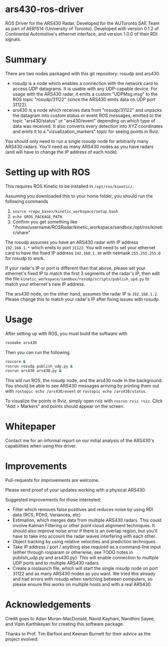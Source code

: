 # ars430-ros-driver
ROS Driver for the ARS430 Radar. Developed for the AUToronto SAE Team as part of AER1514 (University of Toronto). Developed with version 0.1.2 of Continental Automotive's ethernet interface, and version 1.0.0 of their RDI signals.

Summary
=======
There are two nodes packaged with this git repository: rosudp and ars430.
* rosudp is a node which enables a connection with the network card to access UDP datagrams. It is 
usable with any UDP-capable device. For usage with the ARS430 radar, it emits a custom "UDPMsg.msg"
to the ROS topic "rosudp/31122" (since the ARS430 emits data on UDP port 31122).
* ars430 is a node which receives data from "rosudp/31122" and unpacks the datagram into
custom status or event ROS messages, emitted to the topic "ars430/status" or "ars430/event" depending
on which type of data was received. It also converts every detection into XYZ coordinates and
emits it to a "vizualization_markers" topic for seeing points in Rviz.


You should only need to run a single rosudp node for arbitrarily many ARS430 radars. You'll need 
as many ARS430 nodes as you have radars (and will have to change the IP address of each node).

Setting up with ROS
===================
This requires ROS Kinetic to be installed in `/opt/ros/kinetic/`.

Assuming you downloaded this to your home folder, you should run the following commands

1. `source <repo_base>/kinetic_workspace/setup.bash`
2. `echo $ROS_PACKAGE_PATH`
3. Confirm you get something like "/home/username/ROSRadar/kinetic_workspace/sandbox:/opt/ros/kinetic/share"

The rosudp assumes you have an ARS430 radar with IP address `192.168.1.*` which emits to port `31122`. You will need to set your ethernet card to have the fixed IP address `192.168.1.30` with netmask `255.255.255.0` for rosudp to work. 

If your radar's IP or port is different than that above, please set your ethernet's fixed IP to match the first 3 segments of the radar's IP, then edit the file `kinetic_workspace/sandbox/rosudp/scripts/publish_upd.py` to match your ethernet's new IP address.

The ars430 node, on the other hand, assumes the radar IP is `192.168.1.2`. Please change this to match your radar's IP after fixing issues with rosudp.

Usage
=====
After setting up with ROS, you must build the software with 
```sh
rosmake ars430
```
Then you can run the following.
```sh
roscore &
rosrun rosudp publish_udp.py &
rosrun ars430 ars430.py &
```

This will run ROS, the rosudp node, and the ars430 node in the background. You should be able to see ARS430 messages
arriving by printing them out with `rostopic echo /ars430/event` or `rostopic echo /ars430/status`.

To visualize the points in Rviz, simply open rviz with `rosrun rviz rviz`. Click "Add > Markers" and points should appear
on the screen.

Whitepaper
==========
Contact me for an informal report on our initial analysis of the ARS430's capabilities when using this driver.

Improvements
============
Pull-requests for improvements are welcome. 

Please send proof of your updates working with a physical ARS430.

Suggested improvements for those interested:
* Filter which removes false positives and reduces noise by using RDI data (RCS, PDh0, Variances, etc)
* Estimation, which merges data from multiple ARS430 radars. This could involve Kalman Filtering or other point cloud alignment techniques.
It should also improve noise error if there is an overlap region, but you'll have to take into account the 
radar waves interfering with each other.
* Object tracking by using relative velocities and prediction techniques
* Take IP address / port / anything else required as a command-line input (either through rosparam or otherwise, see TODO notes in publish_udp.py and ars430.py). This will enable connection to multiple UDP ports and to multiple ARS430 radars.
* Create a roslaunch file, which will start the single rosudp node on port 31122 and as many ARS430 nodes as you want. We tried this already and had errors with rosudp when switching between computers, so please ensure this works on multiple hosts and with a real ARS430.

Acknowledgements
================
Credit goes to Adan Moran-MacDonald, Navid Kayhani, Nandhini Sayee, and Vipin Karthikeyan for creating this software package.

Thanks to Prof. Tim Barfoot and Keenan Burnett for their advice as the project evolved.
